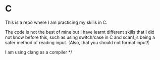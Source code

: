 # C


This is a repo where I am practicing my skills in C.


The code is not the best of mine but I have learnt different skills that I did not know before this,
such as using switch/case in C and scanf_s being a safer method of reading input. (Also, that you should not format input!)


I am using clang as a compiler
*/
